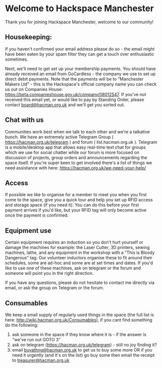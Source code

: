 # Welcome to Hackspace Manchester

Thank you for joining Hackspace Manchester, welcome to our community!

## Housekeeping:

If you haven't confirmed your email address please do so - the email might have been eaten by your spam filter they can get a touch over enthusiastic sometimes.

Next, we'll need to get set up your membership payments. You should have already received an email from GoCardless - the company we use to set up direct debit payments.  Note that the payments will be to "Manchester Makers Ltd" - this is the Hackspace's official company name you can check us out on Companies House: https://beta.companieshouse.gov.uk/company/08012547.  If you've not received this email yet, or would like to pay by Standing Order, please contact board@hacman.org.uk and we'll get you sorted out.

## Chat with us

Communities work best when we talk to each other and we're a talkative bunch. We have an extremely active Telegram Group ( https://hacman.org.uk/telegram ) and forum ( list.hacman.org.uk ). Telegram is a mobile/desktop app that allows easy real-time text chat for groups which we use for social chatter while our forum is more focused on discussion of projects, group orders and announcements regarding the space itself. If you're super keen to get involved there's a list of things we need assistance with here: https://hacman.org.uk/we-need-your-help/

## Access

If possible we like to organise for a member to meet you when you first come to the space, give you a quick tour and help you set up RFID access and storage space (if you need it). You can do this before your first payment arrives if you'd like, but your RFID tag will only become active once the payment is confirmed.

## Equipment use

Certain equipment requires an induction so you don't hurt yourself or damage the machines for example: the Laser Cutter, 3D printers, sewing machines, lathe, and any equipment in the workshop with a "This is Bloody Dangerous" tag.  Our volunteer inductors organise these to fit around their schedules, some are ad-hoc and some are at set times and dates.  If you'd like to use one of these machines, ask on telegram or the forum and someone will point you in the right direction.

If you have any questions, please do not hesitate to contact me directly via email, or ask the group on Telegram or the forum.

## Consumables

We keep a small supply of regularly used things in the space (the full list is here: http://wiki.hacman.org.uk/Consumables), if you cant find something do the following:

1. ask someone in the space if they know where it is - if the answer is "we've run out GOTO 3"
2. ask on telegram (https://hacman.org.uk/telegram) - still no joy finding it?
3. email buyathng@hacman.org.uk to get us to buy some more OR if you need it urgently (and it's on the list) go buy some then email the receipt to treasurer@hacman.org.uk
